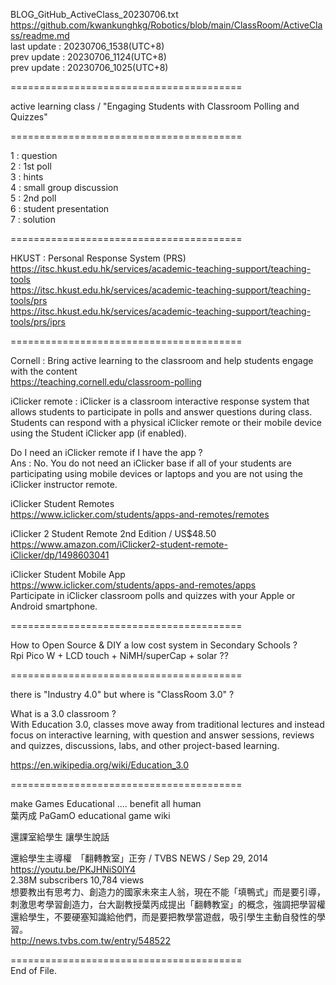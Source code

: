   
BLOG_GitHub_ActiveClass_20230706.txt  
  https://github.com/kwankunghkg/Robotics/blob/main/ClassRoom/ActiveClass/readme.md  
last update : 20230706_1538(UTC+8)  
prev update : 20230706_1124(UTC+8)  
prev update : 20230706_1025(UTC+8)  
  
========================================  
  
active learning class / "Engaging Students with Classroom Polling and Quizzes"   
  
========================================  
  
1 : question  
2 : 1st poll  
3 : hints  
4 : small group discussion  
5 : 2nd poll  
6 : student presentation  
7 : solution  
  
========================================  
  
HKUST : Personal Response System (PRS)   
  https://itsc.hkust.edu.hk/services/academic-teaching-support/teaching-tools  
  https://itsc.hkust.edu.hk/services/academic-teaching-support/teaching-tools/prs  
  https://itsc.hkust.edu.hk/services/academic-teaching-support/teaching-tools/prs/iprs  
  
  
========================================  
  
Cornell : Bring active learning to the classroom and help students engage with the content   
  https://teaching.cornell.edu/classroom-polling  
  
  
iClicker remote : iClicker is a classroom interactive response system that allows students to participate in polls and answer questions during class. Students can respond with a physical iClicker remote or their mobile device using the Student iClicker app (if enabled).    
  
Do I need an iClicker remote if I have the app ?  
Ans : No. You do not need an iClicker base if all of your students are participating using mobile devices or laptops and you are not using the iClicker instructor remote.  
  
  
iClicker Student Remotes  
  https://www.iclicker.com/students/apps-and-remotes/remotes  
  
iClicker 2 Student Remote 2nd Edition / US$48.50   
  https://www.amazon.com/iClicker2-student-remote-iClicker/dp/1498603041  
  
  
iClicker Student Mobile App  
  https://www.iclicker.com/students/apps-and-remotes/apps  
	Participate in iClicker classroom polls and quizzes with your Apple or Android smartphone.  
  
  
========================================  
  
How to Open Source & DIY a low cost system in Secondary Schools ?  
Rpi Pico W + LCD touch + NiMH/superCap + solar ??  
  
  
========================================  
  
there is "Industry 4.0" but where is "ClassRoom 3.0" ?  
  
What is a 3.0 classroom ?  
	With Education 3.0, classes move away from traditional lectures and instead focus on interactive learning, with question and answer sessions, reviews and quizzes, discussions, labs, and other project-based learning.  
  
https://en.wikipedia.org/wiki/Education_3.0  
  
  
========================================  
  
make Games Educational .... benefit all human  
葉丙成 PaGamO educational game wiki  
  
  
還課室給學生 讓學生說話  
  
還給學生主導權　「翻轉教室」正夯 / TVBS NEWS /  Sep 29, 2014  
https://youtu.be/PKJHNiS0lY4  
2.38M subscribers 10,784 views  
	想要教出有思考力、創造力的國家未來主人翁，現在不能「填鴨式」而是要引導，刺激思考學習創造力，台大副教授葉丙成提出「翻轉教室」的概念，強調把學習權還給學生，不要硬塞知識給他們，而是要把教學當遊戲，吸引學生主動自發性的學習。  
	http://news.tvbs.com.tw/entry/548522  
  
  
  
  
========================================  
End of File.
